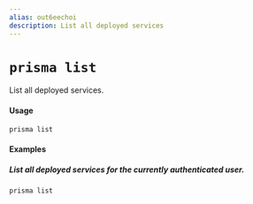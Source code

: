 ```yaml
---
alias: out6eechoi
description: List all deployed services
---
```


# `prisma list`

List all deployed services.

#### Usage

```sh
prisma list
```

#### Examples

##### List all deployed services for the currently authenticated user.

```sh
prisma list
```
